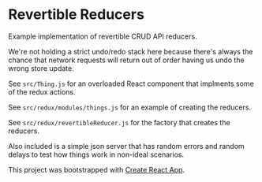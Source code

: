 # Revertible Reducers

Example implementation of revertible CRUD API reducers.

We're not holding a strict undo/redo stack here because there's always the chance that network
requests will return out of order having us undo the wrong store update.

See `src/Thing.js` for an overloaded React component that implments some of the redux actions.

See `src/redux/modules/things.js` for an example of creating the reducers.

See `src/redux/revertibleReducer.js` for the factory that creates the reducers.

Also included is a simple json server that has random errors and random delays to test how things
work in non-ideal scenarios.

This project was bootstrapped with [Create React App](https://github.com/facebookincubator/create-react-app).
